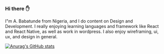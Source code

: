 ### Hi there :hand:

I"m A. Babatunde from Nigeria, and I do content on Design and Development. I really enjoying learning languages and framework like React and React Native, as well as work in wordpress. I also enjoy wireframing, ui, ux, and design in general.

[![Anurag's GitHub stats](https://github-readme-stats.vercel.app/api?username=tundemanias)](https://github.com/anuraghazra/github-readme-stats)
